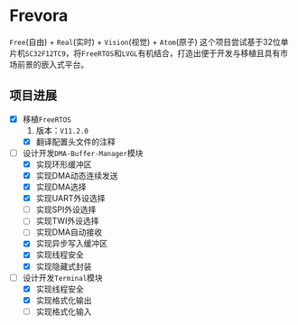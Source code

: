 # Frevora

`Free`(自由) + `Real`(实时) + `Vision`(视觉) + `Atom`(原子)
这个项目尝试基于32位单片机`SC32F12TC9`，将`FreeRTOS`和`LVGL`有机结合，打造出便于开发与移植且具有市场前景的嵌入式平台。

## 项目进展

- [x] 移植`FreeRTOS`
    1. 版本：`V11.2.0`
    - [x] 翻译配置头文件的注释
- [ ] 设计开发`DMA-Buffer-Manager`模块
    - [x] 实现环形缓冲区
    - [x] 实现DMA动态连续发送
    - [x] 实现DMA选择
    - [x] 实现UART外设选择
    - [ ] 实现SPI外设选择
    - [ ] 实现TWI外设选择
    - [ ] 实现DMA自动接收
    - [x] 实现异步写入缓冲区
    - [x] 实现线程安全
    - [x] 实现隐藏式封装
- [ ] 设计开发`Terminal`模块
    - [x] 实现线程安全
    - [x] 实现格式化输出
    - [ ] 实现格式化输入
